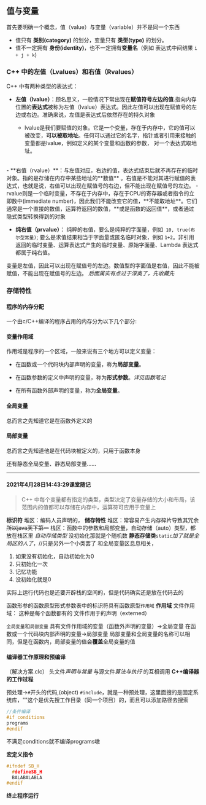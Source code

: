 ## 值与变量
首先要明确一个概念，值（value）与变量（variable）并不是同一个东西
- 值只有 **类别(category)** 的划分，变量只有 **类型(type)** 的划分。
- 值不一定拥有 **身份(identity)**，也不一定拥有**变量名**（例如 表达式中间结果 `i + j + k`)
### C++ 中的左值（Lvalues）和右值（Rvalues）
C++ 中有两种类型的表达式：

- **左值（lvalue）**：顾名思义，一般情况下常出现在**赋值符号左边的值**.指向内存位置的**表达式**被称为左值（lvalue）表达式。因此左值可以出现在赋值号的左边或右边。准确来说，左值是表达式后依然存在的持久对象

  - lvalue是我们要赋值的对象。它是一个变量，存在于内存中，它的值可以被改变，**可以被取地址**。任何可以通过它的名字，指针或者引用来接触的变量都是lvalue，例如定义的某个变量和函数的参数， 对一个表达式取地址。
<br>
- **右值（rvalue）**：与左值对应，右边的值，表达式结束后就不再存在的临时对象。指的是存储在内存中某些地址的**数值** 。右值是不能对其进行赋值的表达式，也就是说，右值可以出现在赋值号的右边，但不能出现在赋值号的左边。
  - rvalue则是一个临时变量，不存在于内存中，存在于CPU的寄存器或者指令的立即数中(immediate number)，因此我们不能改变它的值，**不能取地址**。它们通常是一个直接的数值，运算符返回的数值，**或是函数的返回值**，或者通过隐式类型转换得到的对象
<br>

- **纯右值（prvalue）**： 纯粹的右值，要么是纯粹的字面量，例如` 10, true(布尔型常量)`; 要么是求值结果相当于字面量或匿名临时对象，例如 `1+2`。非引用返回的临时变量、运算表达式产生的临时变量、原始字面量、Lambda 表达式都属于纯右值。

变量是左值，因此可以出现在赋值号的左边。数值型的字面值是右值，因此不能被赋值，不能出现在赋值号的左边。
*后面属实有点过于深奥了，先收藏先*

### 存储特性
#### 程序的内存分配
一个由c/C++编译的程序占用的内存分为以下几个部分:


#### 变量作用域
作用域是程序的一个区域，一般来说有三个地方可以定义变量：

- 在函数或一个代码块内部声明的变量，称为**局部变量**。

- 在函数参数的定义中声明的变量，称为**形式参数**。*详见函数笔记*

- 在所有函数外部声明的变量，称为**全局变量**。

#### 全局变量
总而言之先知道它是在函数外定义的
#### 局部变量
总而言之先知道他是在代码块被定义的，只用于函数本身

还有静态全局变量、静态局部变量……

---
#### 2021年4月28日14:43:29课堂随记




>C++ 中每个变量都有指定的类型，类型决定了变量存储的大小和布局，该范围内的值都可以存储在内存中，运算符可应用于变量上








**标识符**
堆区：编码人员声明的，
**储存特性**
堆区：常容易产生内存碎片导致其冗余~~所以java天下第一~~
栈区：函数中的参数和局部变量，自动存储（auto）类型，都放在栈区里
*自动存储类型*
没初始化那就是个随机数
**静态存储类**`static`*加了就是全局区的人了*，//只是另外一个小类罢了
和全局变量区息息相关，
1. 如果没有初始化，自动初始化为0
2. 只初始化一次
3. 记忆功能
4. 没初始化就是0


实际上运行代码也是还要开辟栈的空间的，但是代码确实还是放在代码去的

函数形参的函数原型形式参数表中的标识符具有函数原型`作用域`
**作用域**
文件作用域： 
这种是每个函数都有的
文件作用于的声明（externed）

`全局变量`和`局部变量`
具有文件作用域的变量（函数外声明的变量）→全局变量
在函数或一个代码块内部声明的变量→局部变量
局部变量和全局变量的名称可以相同，但是在函数内，局部变量的值会**覆盖**全局变量的值

#### 编译器工作原理和预编译
（解决方案.clc）
头文件*声明与常量* 与源文件*算法与执行* 的互相调用
**C++编译器的工作过程**

预处理→`#`开头的代码,(object)
`#include`，就是一种预处理，<iostream>这里面搜的是固定系统库，""这个是优先搜工作目录（同一个项目）的，而且可以添加路径去搜索

```c
//条件编译
#if conditions
programs
#endif
```
不满足conditions就不编译programs嗷

**宏定义指令**
```c
#ifndef SB_H
  #defineSB_H
  BALABALABLA
#endif
```
**终止程序运行**


